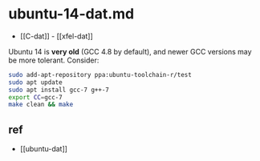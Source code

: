 
# ubuntu-14-dat.md

- [[C-dat]] - [[xfel-dat]]


Ubuntu 14 is **very old** (GCC 4.8 by default), and newer GCC versions may be more tolerant. Consider:

```bash
sudo add-apt-repository ppa:ubuntu-toolchain-r/test
sudo apt update
sudo apt install gcc-7 g++-7
export CC=gcc-7
make clean && make
```



## ref 

- [[ubuntu-dat]]
